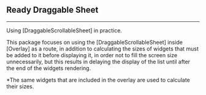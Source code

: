 ## Ready Draggable Sheet
***

Using \[DraggableScrollableSheet\] in practice.

This package focuses on using the \[DraggableScrollableSheet\] inside \[Overlay\] as a route, in addition to calculating the sizes of widgets that must be added to it before displaying it, in order not to fill the screen size unnecessarily, but this results in delaying the display of the list until after the end of the widgets rendering.

*The same widgets that are included in the overlay are used to calculate their sizes.
